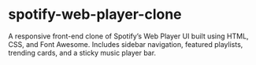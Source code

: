 # spotify-web-player-clone
A responsive front-end clone of Spotify’s Web Player UI built using HTML, CSS, and Font Awesome. Includes sidebar navigation, featured playlists, trending cards, and a sticky music player bar.
